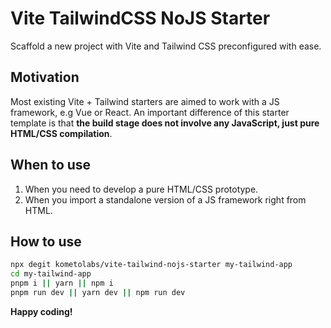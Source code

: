 # Vite TailwindCSS NoJS Starter

Scaffold a new project with Vite and Tailwind CSS preconfigured with ease.

## Motivation

Most existing Vite + Tailwind starters are aimed to work with a JS framework, e.g Vue or React.
An important difference of this starter template is that **the build stage does not involve any JavaScript, just pure HTML/CSS compilation**.

## When to use

1. When you need to develop a pure HTML/CSS prototype.
2. When you import a standalone version of a JS framework right from HTML.

## How to use

```bash
npx degit kometolabs/vite-tailwind-nojs-starter my-tailwind-app
cd my-tailwind-app
pnpm i || yarn || npm i
pnpm run dev || yarn dev || npm run dev
```

**Happy coding!**
